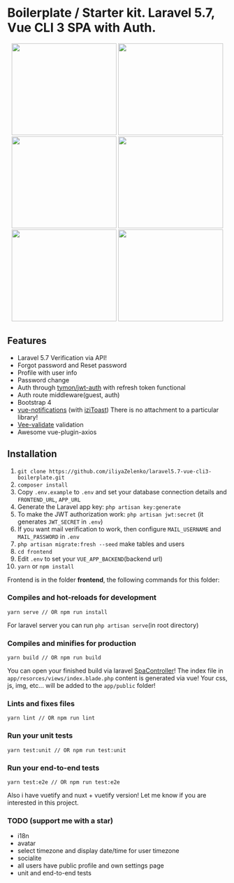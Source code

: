 # Boilerplate / Starter kit. Laravel 5.7, Vue CLI 3 SPA with Auth.


<p align="center">
  <img src="https://i.imgur.com/dSyP2vt.png" width="240" height="210">
  <img src="https://i.imgur.com/dSyP2vt.png" width="240" height="210">
  <img src="https://i.imgur.com/VWp0RM4.png" width="240" height="210">
  <img src="https://i.imgur.com/npqyrCQ.png" width="240" height="210">
  <img src="https://i.imgur.com/pwoiWwi.png" width="240" height="210">
  <img src="https://i.imgur.com/Vu98vNv.png" width="240" height="210">
</p>


## Features
- Laravel 5.7 Verification via API!
- Forgot password and Reset password
- Profile with user info
- Password change
- Auth through [tymon/jwt-auth](https://github.com/tymondesigns/jwt-auth) with refresh token functional
- Auth route middleware(guest, auth)
- Bootstrap 4
- [vue-notifications](https://github.com/se-panfilov/vue-notifications#readme) (with [iziToast](https://github.com/dolce/iziToast)) There is no attachment to a particular library!
- [Vee-validate](https://github.com/baianat/vee-validate) validation
- Awesome vue-plugin-axios


## Installation

1. `git clone https://github.com/iliyaZelenko/laravel5.7-vue-cli3-boilerplate.git`
2. `composer install`
3. Copy `.env.example` to `.env` and set your database connection details and `FRONTEND_URL`, `APP_URL`
4. Generate the Laravel app key: `php artisan key:generate`
5. To make the JWT authorization work: `php artisan jwt:secret` (it generates `JWT_SECRET` in `.env`)
6. If you want mail verification to work, then configure `MAIL_USERNAME` and `MAIL_PASSWORD` in `.env`
7. `php artisan migrate:fresh --seed` make tables and users
8. `cd frontend`
9. Edit `.env` to set your `VUE_APP_BACKEND`(backend url)
10. `yarn` or `npm install`

Frontend is in the folder **frontend**, the following commands for this folder:

### Compiles and hot-reloads for development
```
yarn serve // OR npm run install
```
For laravel server you can run `php artisan serve`(in root directory)

### Compiles and minifies for production
```
yarn build // OR npm run build
```

You can open your finished build via laravel [SpaController](https://github.com/iliyaZelenko/laravel5.7-vue-cli3-boilerplate/blob/master/app/Http/Controllers/SpaController.php)!
The index file in `app/resorces/views/index.blade.php` content is generated via vue!
Your css, js, img, etc... will be added to the `app/public` folder!

### Lints and fixes files
```
yarn lint // OR npm run lint
```

### Run your unit tests
```
yarn test:unit // OR npm run test:unit
```

### Run your end-to-end tests
```
yarn test:e2e // OR npm run test:e2e
```

Also i have vuetify and nuxt + vuetify version! 
Let me know if you are interested in this project.

### TODO (support me with a star)
- i18n
- avatar
- select timezone and display date/time for user timezone
- socialite
- all users have public profile and own settings page
- unit and end-to-end tests
